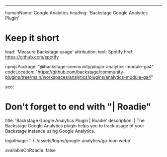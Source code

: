 ---
humanName: Google Analytics
heading: 'Backstage Google Analytics Plugin'
# Keep it short
lead: 'Measure Backstage usage'
attribution:
  text: Spotify
  href: https://github.com/spotify

npmjsPackage: "@backstage-community/plugin-analytics-module-ga4"
codeLocation: "https://github.com/backstage/community-plugins/tree/main/workspaces/analytics/plugins/analytics-module-ga4"

seo:
  # Don't forget to end with "| Roadie"
  title: 'Backstage Google Analytics Plugin | Roadie'
  description: |
    The Backstage Google Analytics plugin helps you to track usage of your Backstage instance using Google Analytics.

logoImage: '../../assets/logos/google-analytics/ga-icon.webp'

availableOnRoadie: false
